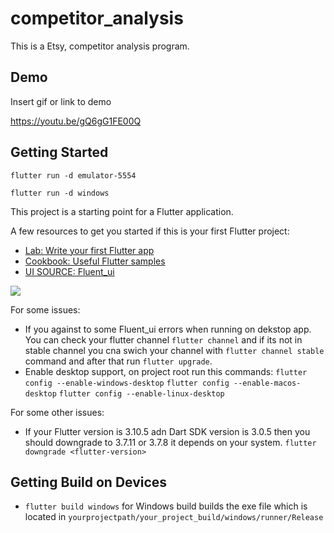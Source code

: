 # competitor_analysis

This is a Etsy, competitor analysis program.

## Demo

Insert gif or link to demo

https://youtu.be/gQ6gG1FE00Q

## Getting Started
```
flutter run -d emulator-5554

flutter run -d windows
```
This project is a starting point for a Flutter application.

A few resources to get you started if this is your first Flutter project:

- [Lab: Write your first Flutter app](https://docs.flutter.dev/get-started/codelab)
- [Cookbook: Useful Flutter samples](https://docs.flutter.dev/cookbook)
- [UI SOURCE: Fluent_ui](https://github.com/bdlukaa/fluent_ui)
<a title="Made with Fluent Design" href="https://github.com/bdlukaa/fluent_ui">
  <img
    src="https://img.shields.io/badge/fluent-design-blue?style=flat-square&color=gray&labelColor=0078D7"
  >
</a>

For some issues:
- If you against to some Fluent_ui errors when running on dekstop app. You can check your flutter channel ```flutter channel``` and if its not in stable channel you cna swich your channel with ```flutter channel stable``` command and after that run ```flutter upgrade```.
- Enable desktop support, on project root run this commands:
 ```flutter config --enable-windows-desktop```
```flutter config --enable-macos-desktop```
```flutter config --enable-linux-desktop```

For some other issues:
- If your Flutter version is 3.10.5 adn Dart SDK version is 3.0.5 then you should downgrade to 3.7.11 or 3.7.8 it depends on your system.
  ```flutter downgrade <flutter-version>```


## Getting Build on Devices
- ```flutter build windows``` for Windows build
      builds the exe file which is located in ```yourprojectpath/your_project_build/windows/runner/Release```
